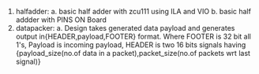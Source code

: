 1. halfadder: 
	a. basic half adder with zcu111 using ILA and VIO 
	b. basic half addder with PINS ON Board
2. datapacker:
	a. Design takes generated data payload and generates output in{HEADER,payload,FOOTER} format. Where FOOTER is 32 bit all 1's, Payload is incoming payload, HEADER is two 16 bits signals having {payload_size(no.of data in a packet),packet_size(no.of packets wrt last signal)}
